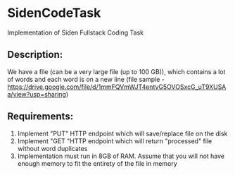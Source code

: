 # SidenCodeTask
Implementation of Siden Fullstack Coding Task

## Description:
We have a file (can be a very large file (up to 100 GB)), which contains a lot
of words and each word is on a new line (file sample -
https://drive.google.com/file/d/1mmFQVmWJT4entvG5OVOSxcG_uT9XUSAa/view?usp=sharing)


## Requirements:

1) Implement "PUT" HTTP endpoint which will save/replace file on the disk
2) Implement "GET "HTTP endpoint which will return "processed" file without
word duplicates
3) Implementation must run in 8GB of RAM. Assume that you will not have enough
memory to fit the entirety of the file in memory
